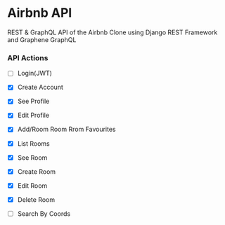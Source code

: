 # Airbnb API

REST & GraphQL API of the Airbnb Clone using Django REST Framework and Graphene GraphQL

### API Actions

- [ ] Login(JWT)
- [x] Create Account
- [x] See Profile
- [x] Edit Profile
- [x] Add/Room Room Rrom Favourites
- [x] List Rooms
- [x] See Room
- [x] Create Room
- [x] Edit Room
- [x] Delete Room
- [ ] Search By Coords



